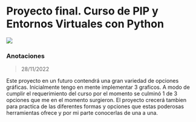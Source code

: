# Proyecto final. Curso de PIP y Entornos Virtuales con Python

![](https://static.vecteezy.com/system/resources/previews/000/639/188/original/data-processing-abstract-vector-illustration-in-bold-flat-style.jpg)

### Anotaciones
>28/11/2022

Este proyecto en un futuro contendrá una gran variedad de opciones gráficas. Inicialmente tengo en mente implementar 3 graficos. A modo de cumplir el requerimiento del curso por el momento se culminó 1 de 3 opciones que me en el momento surgieron. El proyecto crecerá tambien para practica de las diferentes formas y opciones que estas poderosas herramientas ofrece y por mi parte conocerlas de una a una.
